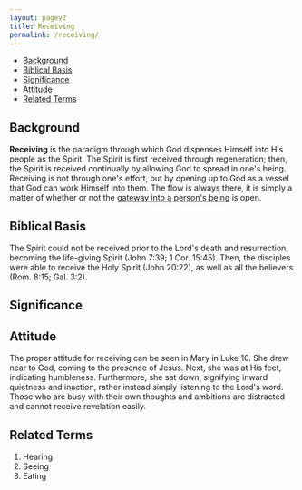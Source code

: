 ```yaml
---
layout: pagev2
title: Receiving
permalink: /receiving/
---
```

- [Background](#background)
- [Biblical Basis](#biblical-basis)
- [Significance](#significance)
- [Attitude](#attitude)
- [Related Terms](#related-terms)

## Background

**Receiving** is the paradigm through which God dispenses Himself into His people as the Spirit. The Spirit is first received through regeneration; then, the Spirit is received continually by allowing God to spread in one's being. Receiving is not through one's effort, but by opening up to God as a vessel that God can work Himself into them. The flow is always there, it is simply a matter of whether or not the [gateway into a person's being](../heart) is open.

## Biblical Basis

The Spirit could not be received prior to the Lord's death and resurrection, becoming the life-giving Spirit (John 7:39; 1 Cor. 15:45). Then, the disciples were able to receive the Holy Spirit (John 20:22), as well as all the believers (Rom. 8:15; Gal. 3:2).

## Significance

## Attitude

The proper attitude for receiving can be seen in Mary in Luke 10. She drew near to God, coming to the presence of Jesus. Next, she was at His feet, indicating humbleness. Furthermore, she sat down, signifying inward quietness and inaction, rather instead simply listening to the Lord's word. Those who are busy with their own thoughts and ambitions are distracted and cannot receive revelation easily.

## Related Terms

1. Hearing
2. Seeing
3. Eating